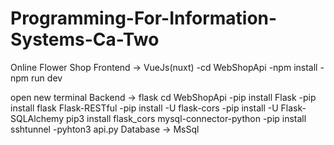# Programming-For-Information-Systems-Ca-Two
Online Flower Shop
Frontend -> VueJs(nuxt)
-cd WebShopApi
-npm install
-npm run dev

open new terminal
Backend -> flask
cd WebShopApi
-pip install Flask
-pip install flask Flask-RESTful
-pip install -U flask-cors
-pip install -U Flask-SQLAlchemy
pip3 install flask_cors mysql-connector-python
-pip install sshtunnel
-pyhton3 api.py
Database -> MsSql